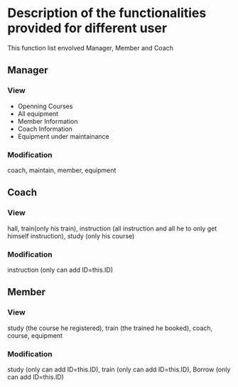 # Description of the functionalities provided for different user
This function list envolved Manager, Member and Coach

## Manager

### View
- Openning Courses
- All equipment
- Member Information
- Coach Information
- Equipment under maintainance

### Modification

coach, maintain, member, equipment

## Coach

### View

hall, train(only his train), instruction (all instruction and all he to only get himself instruction), study (only his course)

### Modification

instruction (only can add ID=this.ID)

## Member

### View

study (the course he registered), train (the trained he booked), coach, course, equipment

### Modification

study (only can add ID=this.ID), train (only can add ID=this.ID), Borrow (only can add ID=this.ID)
